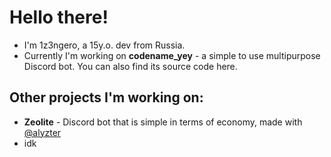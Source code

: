 # Hello there!
* I'm 1z3ngero, a 15y.o. dev from Russia. 
* Currently I'm working on **codename_yey** - a simple to use multipurpose Discord bot. You can also find its source code here.
## Other projects I'm working on:
* **Zeolite** - Discord bot that is simple in terms of economy, made with [@alyzter](https://github.com/alyzter)
* idk
